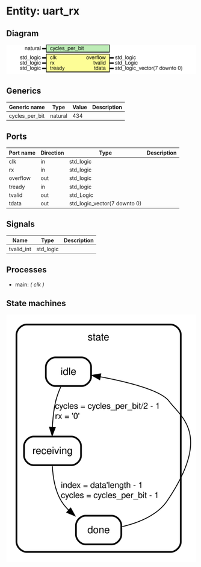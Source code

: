 # Entity: uart_rx
## Diagram
![Diagram](uart_rx.svg "Diagram")
## Generics
| Generic name   | Type    | Value | Description |
| -------------- | ------- | ----- | ----------- |
| cycles_per_bit | natural | 434   |             |
## Ports
| Port name | Direction | Type                         | Description |
| --------- | --------- | ---------------------------- | ----------- |
| clk       | in        | std_logic                    |             |
| rx        | in        | std_logic                    |             |
| overflow  | out       | std_logic                    |             |
| tready    | in        | std_logic                    |             |
| tvalid    | out       | std_Logic                    |             |
| tdata     | out       | std_logic_vector(7 downto 0) |             |
## Signals
| Name       | Type      | Description |
| ---------- | --------- | ----------- |
| tvalid_int | std_logic |             |
## Processes
- main: _( clk )_

## State machines
![Diagram_state_machine_0]( stm_uart_rx_00.svg "Diagram")